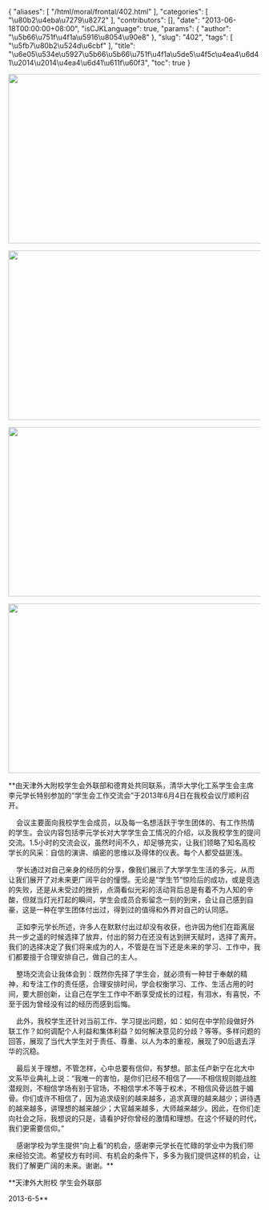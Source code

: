 {
    "aliases": [
        "/html/moral/frontal/402.html"
    ],
    "categories": [
        "\u80b2\u4eba\u7279\u8272"
    ],
    "contributors": [],
    "date": "2013-06-18T00:00:00+08:00",
    "isCJKLanguage": true,
    "params": {
        "author": "\u5b66\u751f\u4f1a\u5916\u8054\u90e8"
    },
    "slug": "402",
    "tags": [
        "\u5fb7\u80b2\u524d\u6cbf"
    ],
    "title": "\u6e05\u534e\u5927\u5b66\u5b66\u751f\u4f1a\u5de5\u4f5c\u4ea4\u6d41\u2014\u2014\u4ea4\u6d41\u611f\u60f3",
    "toc": true
}

**<img
    src="https://cdn.tfls.online/mirror/full/c8250cc0e3650c20afc41e89d8e465b0af189ada.jpg"
    style="display:block;margin-left:auto;margin-right:auto;"
    decoding="async"
    fetchpriority="auto"
    loading="lazy"
    height="338"
    width="600"
/>**









**<img
    src="https://cdn.tfls.online/mirror/full/6694c80a94d7bbd07a487621245d947f0d50ee9f.jpg"
    style="display:block;margin-left:auto;margin-right:auto;"
    decoding="async"
    fetchpriority="auto"
    loading="lazy"
    height="338"
    width="600"
/>**









**<img
    src="https://cdn.tfls.online/mirror/full/45a98e8d738825cd533496aa5d3838ad43500caf.jpg"
    style="display:block;margin-left:auto;margin-right:auto;"
    decoding="async"
    fetchpriority="auto"
    loading="lazy"
    height="338"
    width="600"
/>**









**<img
    src="https://cdn.tfls.online/mirror/full/a56912ab843241b23d8a21bf698c0a5a27e202cd.jpg"
    style="display:block;margin-left:auto;margin-right:auto;"
    decoding="async"
    fetchpriority="auto"
    loading="lazy"
    height="338"
    width="600"
/>**









**由天津外大附校学生会外联部和德育处共同联系，清华大学化工系学生会主席李元学长特别参加的“学生会工作交流会”于2013年6月4日在我校会议厅顺利召开。  

    会议主要面向我校学生会成员，以及每一名想活跃于学生团体的、有工作热情的学生。会议内容包括李元学长对大学学生会工情况的介绍，以及我校学生的提问交流。1.5小时的交流会议，虽然时间不久，却足够充实，让我们领略了知名高校学长的风采：自信的演讲、缜密的思维以及得体的仪表。每个人都受益匪浅。  

    学长通过对自己亲身的经历的分享，像我们展示了大学学生生活的多元，从而让我们展开了对未来更广阔平台的憧憬。无论是“学生节”惊险后的成功，或是竞选的失败，还是从未受过的挫折，点滴看似光彩的活动背后总是有着不为人知的辛酸，但就当灯光打起的瞬间，学生会成员合影留念一刻的到来，会让自己感到自豪，这是一种在学生团体付出过，得到过的值得和外界对自己的认同感。  

    正如李元学长所述，许多人在默默付出过却没有收获，也许因为他们在距离层共一步之遥的时候选择了放弃，付出的努力在还没有达到拼天赋时，选择了离开。我们的选择决定了我们将来成为的人，不管是在当下还是未来的学习、工作中，我们都要擅于合理安排自己，做自己的主人。  

    整场交流会让我体会到：既然你先择了学生会，就必须有一种甘于奉献的精神，和专注工作的责任感，合理安排时间，学会权衡学习、工作、生活占用的时间，要大胆创新，让自己在学生工作中不断享受成长的过程，有泪水，有喜悦，不至于因为曾经没有过的经历而感到后悔。  

    此外，我校学生还针对当前工作、学习提出问题，如：如何在中学阶段做好外联工作？如何调配个人利益和集体利益？如何解决意见的分歧？等等。多样问题的回答，展现了当代大学生对于责任、尊重、以人为本的重视，展现了90后退去浮华的沉稳。  

    最后关于理想，不管怎样，心中总要有信仰，有梦想。部主任卢新宁在北大中文系毕业典礼上说：“我唯一的害怕，是你们已经不相信了——不相信规则能战胜潜规则，不相信学场有别于官场，不相信学术不等于权术，不相信风骨远胜于媚骨。你们或许不相信了，因为追求级别的越来越多，追求真理的越来越少；讲待遇的越来越多，讲理想的越来越少；大官越来越多，大师越来越少。因此，在你们走向社会之际，我想说的只是，请看护好你曾经的激情和理想。在这个怀疑的时代，我们更需要信仰。”  

    感谢学校为学生提供“向上看”的机会，感谢李元学长在忙碌的学业中为我们带来经验交流。希望校方有时间、有机会的条件下，多多为我们提供这样的机会，让我们了解更广阔的未来。谢谢。**





 **天津外大附校 学生会外联部  

2013-6-5**


